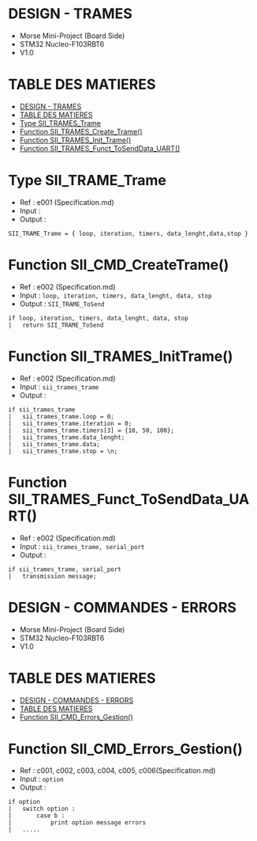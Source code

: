 # DESIGN - TRAMES

- Morse  Mini-Project (Board Side)
- STM32 Nucleo-F103RBT6
- V1.0

# TABLE DES MATIERES
- [DESIGN - TRAMES](#design---trames)
- [TABLE DES MATIERES](#table-des-matieres)
- [Type SII\_TRAMES\_Trame](#type-sii_cmd_trame)
- [Function SII\_TRAMES\_Create_Trame()](#function-sii_cmd_create_trame())
- [Function SII\_TRAMES\_Init_Trame()](#function-sii_cmd_init_trame())
- [Function SII\_TRAMES\_Funct_ToSendData_UART()](#function-sii_cmd_init_trame())


# Type SII_TRAME_Trame

- Ref : e001 (Specification.md)
- Input :
- Output :

```
SII_TRAME_Trame = { loop, iteration, timers, data_lenght,data,stop }
```

# Function SII_CMD_CreateTrame()

- Ref : e002 (Specification.md)
- Input : `loop, iteration, timers, data_lenght, data, stop`
- Output : `SII_TRAME_ToSend` 

```
if loop, iteration, timers, data_lenght, data, stop
|   return SII_TRAME_ToSend
```

# Function SII_TRAMES_InitTrame()

- Ref : e002 (Specification.md)
- Input : `sii_trames_trame`
- Output : 

```
if sii_trames_trame
|   sii_trames_trame.loop = 0;
|   sii_trames_trame.iteration = 0;
|   sii_trames_trame.timers[3] = {10, 50, 100};
|   sii_trames_trame.data_lenght;
|   sii_trames_trame.data;
|   sii_trames_trame.stop = \n;
```
# Function SII_TRAMES_Funct_ToSendData_UART()

- Ref : e002 (Specification.md)
- Input : `sii_trames_trame, serial_port`
- Output : 

```
if sii_trames_trame, serial_port
|   transmission message;

```
# DESIGN - COMMANDES - ERRORS

- Morse  Mini-Project (Board Side)
- STM32 Nucleo-F103RBT6
- V1.0

# TABLE DES MATIERES
- [DESIGN - COMMANDES - ERRORS](#design---commandes)
- [TABLE DES MATIERES](#table-des-matieres)
- [Function SII\_CMD\_Errors_Gestion()](#function-sii_errors_gestion)

# Function SII_CMD_Errors_Gestion()

- Ref : c001, c002, c003, c004, c005, c006(Specification.md)
- Input : `option`
- Output :  

```
if option 
|   switch option :
|       case b :
|           print option message errors
|   .....
```
```